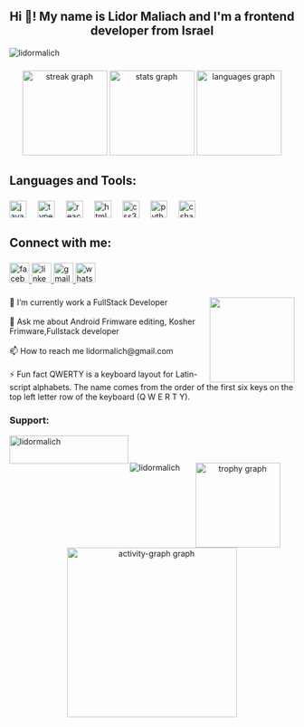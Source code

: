 <h2 align="center">Hi 👋! My name is Lidor Maliach and I'm a  frontend developer from Israel</h2>
<p align="left"> <img src="https://komarev.com/ghpvc/?username=lidormalich&label=Profile%20views&color=0e75b6&style=flat" alt="lidormalich" /> </p>

###

<div align="center">
  <img src="https://streak-stats.demolab.com?user=lidormalich&locale=en&mode=daily&theme=cobalt2&hide_border=false&border_radius=5&order=3" height="150" alt="streak graph"  />
  <img src="https://github-readme-stats.vercel.app/api?username=lidormalich&hide_title=false&hide_rank=false&show_icons=true&include_all_commits=true&count_private=true&disable_animations=false&theme=cobalt&locale=en&hide_border=false&order=1" height="150" alt="stats graph"  />
  <img src="https://github-readme-stats.vercel.app/api/top-langs?username=lidormalich&locale=en&hide_title=false&layout=compact&card_width=320&langs_count=5&theme=cobalt2&hide_border=false&order=2" height="150" alt="languages graph"  />
</div>


###

<h2 align="left">Languages and Tools:</h2>

###

<div align="left">
  <img src="https://cdn.jsdelivr.net/gh/devicons/devicon/icons/javascript/javascript-original.svg" height="30" alt="javascript logo"  />
  <img width="12" />
  <img src="https://cdn.jsdelivr.net/gh/devicons/devicon/icons/typescript/typescript-original.svg" height="30" alt="typescript logo"  />
  <img width="12" />
  <img src="https://cdn.jsdelivr.net/gh/devicons/devicon/icons/react/react-original.svg" height="30" alt="react logo"  />
  <img width="12" />
  <img src="https://cdn.jsdelivr.net/gh/devicons/devicon/icons/html5/html5-original.svg" height="30" alt="html5 logo"  />
  <img width="12" />
  <img src="https://cdn.jsdelivr.net/gh/devicons/devicon/icons/css3/css3-original.svg" height="30" alt="css3 logo"  />
  <img width="12" />
  <img src="https://cdn.jsdelivr.net/gh/devicons/devicon/icons/python/python-original.svg" height="30" alt="python logo"  />
  <img width="12" />
  <img src="https://cdn.jsdelivr.net/gh/devicons/devicon/icons/csharp/csharp-original.svg" height="30" alt="csharp logo"  />
</div>

###

<h2 align="left">Connect with me:</h2>

###

<div align="left">
  <a href="https://www.facebook.com/lidormalich2" target="_blank">
    <img src="https://img.shields.io/static/v1?message=Facebook&logo=facebook&label=&color=1877F2&logoColor=white&labelColor=&style=for-the-badge" height="35" alt="facebook logo"  />
  </a>
  <a href="https://www.linkedin.com/in/lidormalich/" target="_blank">
    <img src="https://img.shields.io/static/v1?message=LinkedIn&logo=linkedin&label=&color=0077B5&logoColor=white&labelColor=&style=for-the-badge" height="35" alt="linkedin logo"  />
  </a>
  <a href="mailto:lidormalich@gmail.com" target="_blank">
    <img src="https://img.shields.io/static/v1?message=Gmail&logo=gmail&label=&color=D14836&logoColor=white&labelColor=&style=for-the-badge" height="35" alt="gmail logo"  />
  </a>
  <a href="https://wa.me/972526761204" target="_blank">
    <img src="https://img.shields.io/static/v1?message=Whatsapp&logo=whatsapp&label=&color=25D366&logoColor=white&labelColor=&style=for-the-badge" height="35" alt="whatsapp logo"  />
  </a>
</div>

###

<img align="right" height="150" src="https://avatars.githubusercontent.com/u/12498514?v=4"  />

###

<p align="left">🌱 I’m currently work a FullStack Developer<br><br>💬 Ask me about Android Frimware editing, Kosher Frimware,Fullstack developer<br><br>📫 How to reach me lidormalich@gmail.com<br><br>⚡ Fun fact QWERTY is a keyboard layout for Latin-script alphabets. The name comes from the order of the first six keys on the top left letter row of the keyboard (Q W E R T Y).</p>

###





<h3 align="left">Support:</h3>
<p><a href="https://www.buymeacoffee.com/lidormalich"> <img align="left" src="https://cdn.buymeacoffee.com/buttons/v2/default-yellow.png" height="50" width="210" alt="lidormalich" /></a></p><br><br>



<p><img align="left" src="https://github-readme-streak-stats.herokuapp.com/?user=lidormalich" alt="lidormalich" /></p><div align="center">
  <img src="https://github-profile-trophy.vercel.app?username=lidormalich&theme=onestar&column=-1&row=1&margin-w=8&margin-h=8&no-bg=false&no-frame=false&order=4" height="150" alt="trophy graph"  />
  <img src="https://github-readme-activity-graph.vercel.app/graph?username=lidormalich&radius=16&theme=material-palenight&area=true&order=5" height="300" alt="activity-graph graph"  />
</div>
